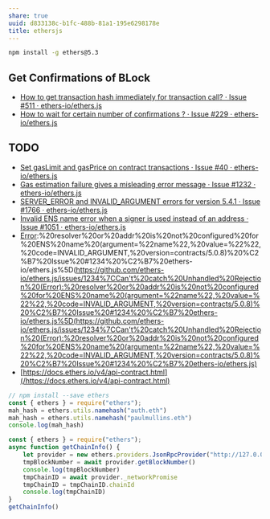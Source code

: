 ```yaml
---
share: true
uuid: d833138c-b1fc-488b-81a1-195e6298178e
title: ethersjs
---
```

``` bash
npm install -g ethers@5.3
```

## Get Confirmations of BLock
* [How to get transaction hash immediately for transaction call? · Issue #511 · ethers-io/ethers.js](https://github.com/ethers-io/ethers.js/issues/511)
* [How to wait for certain number of confirmations ? · Issue #229 · ethers-io/ethers.js](https://github.com/ethers-io/ethers.js/issues/229)

## TODO

* [Set gasLimit and gasPrice on contract transactions · Issue #40 · ethers-io/ethers.js](https://github.com/ethers-io/ethers.js/issues/40)
* [Gas estimation failure gives a misleading error message · Issue #1232 · ethers-io/ethers.js](https://github.com/ethers-io/ethers.js/issues/1232)
* [SERVER_ERROR and INVALID_ARGUMENT errors for version 5.4.1 · Issue #1766 · ethers-io/ethers.js](https://github.com/ethers-io/ethers.js/issues/1766)
* [Invalid ENS name error when a signer is used instead of an address · Issue #1051 · ethers-io/ethers.js](https://github.com/ethers-io/ethers.js/issues/1051)
* [Error](/Error):%20resolver%20or%20addr%20is%20not%20configured%20for%20ENS%20name%20(argument=%22name%22,%20value=%22%22,%20code=INVALID_ARGUMENT,%20version=contracts/5.0.8)%20%C2%B7%20Issue%20#1234%20%C2%B7%20ethers-io/ethers.js%5D(https://github.com/ethers-io/ethers.js/issues/1234%7CCan't%20catch%20Unhandled%20Rejection%20(Error):%20resolver%20or%20addr%20is%20not%20configured%20for%20ENS%20name%20(argument=%22name%22,%20value=%22%22,%20code=INVALID_ARGUMENT,%20version=contracts/5.0.8)%20%C2%B7%20Issue%20#1234%20%C2%B7%20ethers-io/ethers.js%5D(https://github.com/ethers-io/ethers.js/issues/1234%7CCan't%20catch%20Unhandled%20Rejection%20(Error):%20resolver%20or%20addr%20is%20not%20configured%20for%20ENS%20name%20(argument=%22name%22,%20value=%22%22,%20code=INVALID_ARGUMENT,%20version=contracts/5.0.8)%20%C2%B7%20Issue%20#1234%20%C2%B7%20ethers-io/ethers.js)
* [https://docs.ethers.io/v4/api-contract.html](/https://docs.ethers.io/v4/api-contract.html)

``` javascript
// npm install --save ethers
const { ethers } = require("ethers");
mah_hash = ethers.utils.namehash("auth.eth")
mah_hash = ethers.utils.namehash("paulmullins.eth")
console.log(mah_hash)
```

``` javascript
const { ethers } = require("ethers");
async function getChainInfo() {
	let provider = new ethers.providers.JsonRpcProvider("http://127.0.0.1:8545")
    tmpBlockNumber = await provider.getBlockNumber()
    console.log(tmpBlockNumber)
    tmpChainID = await provider._networkPromise
    tmpChainID = tmpChainID.chainId
    console.log(tmpChainID)
}
getChainInfo()
```